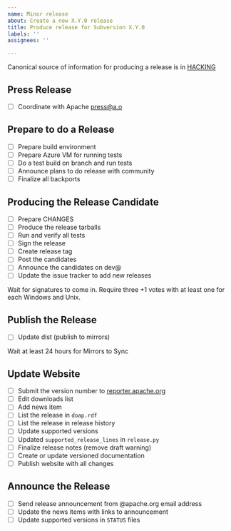 ```yaml
---
name: Minor release
about: Create a new X.Y.0 release
title: Produce release for Subversion X.Y.0
labels: ''
assignees: ''

---
```


Canonical source of information for producing a release is in [HACKING](https://subversion.apache.org/docs/community-guide/releasing.html#release-creating)

## Press Release
- [ ] Coordinate with Apache press@a.o

## Prepare to do a Release
- [ ] Prepare build environment
- [ ] Prepare Azure VM for running tests
- [ ] Do a test build on branch and run tests
- [ ] Announce plans to do release with community
- [ ] Finalize all backports

## Producing the Release Candidate
- [ ] Prepare CHANGES
- [ ] Produce the release tarballs
- [ ] Run and verify all tests
- [ ] Sign the release
- [ ] Create release tag
- [ ] Post the candidates
- [ ] Announce the candidates on dev@
- [ ] Update the issue tracker to add new releases

Wait for signatures to come in. Require three +1 votes with at least one for each Windows and Unix.

## Publish the Release

- [ ] Update dist (publish to mirrors)

Wait at least 24 hours for Mirrors to Sync

## Update Website

- [ ] Submit the version number to [reporter.apache.org](https://reporter.apache.org/addrelease.html?subversion)
- [ ] Edit downloads list
- [ ] Add news item
- [ ] List the release in `doap.rdf`
- [ ] List the release in release history
- [ ] Update supported versions
- [ ] Updated `supported_release_lines` in `release.py`
- [ ] Finalize release notes (remove draft warning)
- [ ] Create or update versioned documentation
- [ ] Publish website with all changes

## Announce the Release

- [ ] Send release announcement from @apache.org email address
- [ ] Update the news items with links to announcement
- [ ] Update supported versions in `STATUS` files
